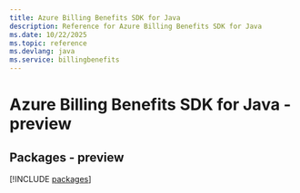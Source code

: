```yaml
---
title: Azure Billing Benefits SDK for Java
description: Reference for Azure Billing Benefits SDK for Java
ms.date: 10/22/2025
ms.topic: reference
ms.devlang: java
ms.service: billingbenefits
---
```

# Azure Billing Benefits SDK for Java - preview
## Packages - preview
[!INCLUDE [packages](billing-benefits-index.md)]